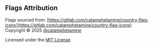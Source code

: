 ## Flags Attribution

Flags sourced from: [https://gitlab.com/catamphetamine/country-flag-icons](https://gitlab.com/catamphetamine/country-flag-icons)  
Copyright © 2025 [@catamphetamine](mailto:purecatamphetamine@gmail.com)

Licensed under the [MIT License](https://opensource.org/licenses/MIT)
